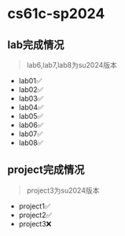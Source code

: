 # cs61c-sp2024
## lab完成情况
> lab6,lab7,lab8为su2024版本
- lab01✅
- lab02✅
- lab03✅
- lab04✅
- lab05✅
- lab06✅
- lab07✅
- lab08✅
## project完成情况
> project3为su2024版本
- project1✅
- project2✅
- project3❌
